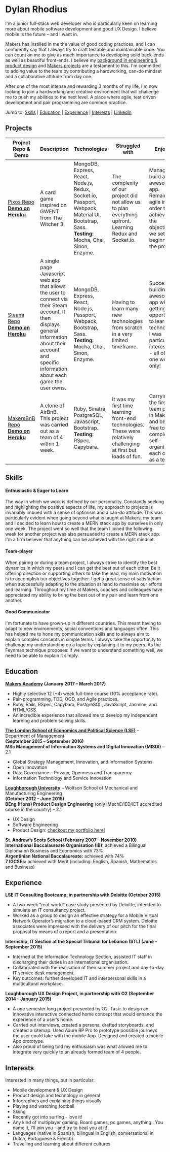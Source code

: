 # Dylan Rhodius

I'm a junior full-stack web developer who is particularly keen on learning more about mobile software development and good UX Design. I believe mobile is the future – and I want in.

Makers has instilled in me the value of good coding practices, and I can confidently say that I always try to craft testable and maintainable code. You can count on me to give as much importance to developing solid back-ends as well as beautiful front-ends. I believe my [background in engineering & product design](http://dylanrhodius.wixsite.com/dylanrhodius) and [Makers projects](https://github.com/dylanrhodius/CV#projects) are a testament to this. I'm committed to adding value to the team by contributing a hardworking, can-do mindset and a collaborative attitude from day one.

After one of the most intense and rewarding 3 months of my life, I'm now looking to join a hardworking and creative environment that will challenge me to push my abilities to the next level. A place where agile, test driven development and pair programming are common practice.

Jump to: [Skills](https://github.com/dylanrhodius/CV#skills) | [Education](https://github.com/dylanrhodius/CV#education) | [Experience](https://github.com/dylanrhodius/CV#experience) | [Interests](https://github.com/dylanrhodius/CV#interests) | [LinkedIn](https://linkedin.com/in/dylanrhodius)

## Projects


| Project Repo & Demo  | Description | Technologies | Struggled with | Enjoyed |
|----------------------|-------------|--------------|----------------|---------|
|[Pixos Repo](https://github.com/dylanrhodius/Pixos)<br>**[Demo on Heroku](https://pixos.herokuapp.com/)** | A card game inspired on GWENT from The Witcher 3. | MongoDB, Express, React, Node.js, Redux, Socket.io, Passport, Webpack, Material UI, Bootstrap, Sass. **Testing:** Mocha, Chai, Sinon, Enzyme.  | The complexity of our project did not allow us to plan everything upfront. Learning Redux and Socket.io.  | Managing to build an awesome app. Remaining agile in order to achieve all the objectives we set at the beginning of the project. |
|[Steami Repo](https://github.com/dylanrhodius/Steami)<br>**[Demo on Heroku](https://steami.herokuapp.com/)** | A single page Javascript web app that allows the user to connect via their Steam account. It then displays general information about their account and specific information about each game the user owns. | MongoDB, Express, React, Node.js, Passport, Webpack, Bootstrap, Sass. **Testing:** Mocha, Chai, Sinon, Enzyme.  | Having to learn many new technologies from scratch in a very limited timeframe. | Successfully building an awesome app whilst getting the opportunity to learn technologies I was particularly interested in - all of it in one week only! |
|[MakersBnB Repo](https://github.com/dylanrhodius/MakersBnB-challenge)<br>**[Demo on Heroku](https://mabnb.herokuapp.com/)** | A clone of AirBnB. This project was carried out as a team of 4 within 1 week. | Ruby, Sinatra, PostgreSQL, Javascript, Bootstrap. **Testing:** RSpec, Capybara. | It was my first time learning front-end technologies. These were relatively challenging at first but loads of fun. | Carrying out the first team project in Makers and being free to completely self-organise each other as a team. |


## Skills

#### Enthusiastic & Eager to Learn
The way in which we work is defined by our personality. Constantly seeking and highlighting the positive aspects of life, my approach to projects is invariably imbued with a sense of optimism and a can-do attitude. This was particularly evident when going beyond what is taught at Makers, my team and I decided to learn how to create a MERN stack app by ourselves in only one week. The project went so well that the team I joined the following week for another project was also persuaded to create a MERN stack app. I'm a firm believer that anything can be achieved with the right mindset.

#### Team-player
When pairing or during a team project, I always strive to identify the best dynamics in which my peers and I can get the best out of each other. Be it offering direction or supporting others to take the lead, my main motivation is to accomplish our objectives together.  I get a great sense of satisfaction when successfully adapting to the situation at hand to maximise our efforts and learning. Throughout my time at Makers, coaches and colleagues have appreciated my ability to bring the best out of my pair and learn from one another.

#### Good Communicator
I'm fortunate to have grown-up in different countries. This meant having to adapt to new environments, social conventions and languages often. This has helped me to hone my communication skills and to always aim to explain complex concepts in simple terms. I always take the opportunity to challenge my understanding on a topic by explaining it to my peers. As the Feynman technique proposes: if we want to understand something well, we need to be able to explain it simply.

## Education

**[Makers Academy](http://www.makersacademy.com/) (January 2017 – March 2017)**

* Highly selective 12 (+4) week full-time course (10% acceptance rate).
* Pair-programming, TDD, OOD, and Agile practices.
* Ruby, Rails, RSpec, Capybara, PostgreSQL, JavaScript, Jasmine, and HTML/CSS.
* An incredible experience that allowed me to develop my independent learning and problem solving skills.

**[The London School of Economics and Political Science (LSE)](http://www.lse.ac.uk/home.aspx)** – Department of Management <br>
**(September 2015 – September 2016)** <br>
**MSc Management of Information Systems and Digital Innovation (MISDI)** – 2.1

* Global Strategy Management, Innovation, and Information Systems
* Open Innovation
* Data Governance – Privacy, Openness and Transparency
* Information Technology and Service Innovation

**[Loughborough University](http://www.lboro.ac.uk/)** – Wolfson School of Mechanical and Manufacturing Engineering <br>
**(October 2012 – June 2015)** <br>
**BEng (Hons) Product Design Engineering** (only IMechE/IED/IET accredited course in the country) – 2.1 <br>

* UX Design
* Software Engineering
* Product Design: [checkout my portfolio here!](http://dylanrhodius.wixsite.com/dylanrhodius)

**St. Andrew’s Scots School (February 2007 – November 2010)** <br>
**International Baccalaureate Organisation (IB):** achieved a Bilingual Diploma on Business and Economics with 73% <br>
**Argentinian National Baccalaureate:** achieved with 74% <br>
**7 IGCSEs:** achieved with Merit (including: English, Spanish, Mathematics and Business)

## Experience

**LSE IT Consulting Bootcamp, in partnership with Deloitte (October 2015)**
* A two-week “real-world” case study presented by Deloitte, intended to simulate an IT consultancy project.
* Worked as a group to design an effective strategy for a Mobile Virtual Network Operator’s migration to a cloud-based CRM system. Deloitte associates were impressed with the delivery of our pitch for the final proposal by means of a report and a presentation.


**Internship, IT Section at the Special Tribunal for Lebanon (STL) (June – September 2015)**
* Interned at the Information Technology Section, assisted IT staff in discharging their duties in an international organisation.
* Collaborated with the realisation of their summer project and day-to-day IT service desk management.
* Key outcomes: further developed IT and interpersonal skills in a multicultural workplace.

**Loughborough UX Design Project, in partnership with O2 (September 2014 – January 2015)**
* A one semester long project presented by O2. Task: to design an innovative interactive connected home concept that would enhance the experience of a user’s home.
* Carried out interviews, created a persona, drafted storyboards, and created a sitemap. Used Axure RP Pro to prototype possible journeys the user could take with the mobile App. Designed and created a mobile App prototype.
* Also proud of being told my enthusiasm was what allowed me to integrate very quickly to an already formed team of 4 people.

## Interests
Interested in many things, but in particular:

* Mobile development & UX Design
* Product design and technology in general
* Infographics and explaining things visually
* Playing and watching football
* Skiing
* Recently got into surfing - love it!
* Any kind of multiplayer gaming. Board games, pc games, anything.. You name it, I'll join you - and try to beat you at it!
* Languages (native in Spanish, bilingual in English, conversational in Dutch, Portuguese & French).
* Travelling and learning about different cultures
